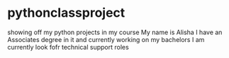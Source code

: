 # pythonclassproject
showing off my python projects in my course
My name is Alisha
I have an Associates degree in it and currently working on my bachelors
I am currently look fofr technical support roles
